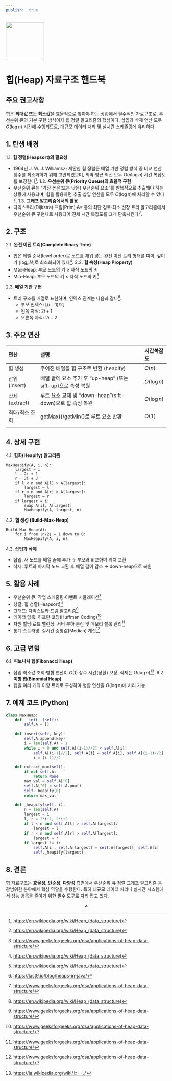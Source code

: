 ```yaml
---
publish:  true
---
```


<img src="https://r2cdn.perplexity.ai/pplx-full-logo-primary-dark%402x.png" class="logo" width="120"/>

# 힙(Heap) 자료구조 핸드북

## 주요 권고사항

힙은 **최대값 또는 최소값**을 효율적으로 찾아야 하는 상황에서 필수적인 자료구조로, 우선순위 큐의 기본 구현 방식이자 힙 정렬 알고리즘의 핵심이다. 삽입과 삭제 연산 모두 $O(\log n)$ 시간에 수행되므로, 대규모 데이터 처리 및 실시간 스케줄링에 유리하다.

## 1. 탄생 배경

1.1. **힙 정렬(Heapsort)의 필요성**
- 1964년 J. W. J. Williams가 제안한 힙 정렬은 배열 기반 정렬 방식 중 비교 연산 횟수를 최소화하기 위해 고안되었으며, 최악·평균·최선 모두 $O(n \log n)$ 시간 복잡도를 보장한다[^1].
1.2. **우선순위 큐(Priority Queue)의 효율적 구현**
- 우선순위 큐는 “가장 높은(또는 낮은) 우선순위 요소”를 반복적으로 추출해야 하는 상황에 사용되며, 힙을 활용하면 추출·삽입 연산을 모두 $O(\log n)$에 처리할 수 있다[^1].
1.3. **그래프 알고리즘에서의 활용**
- 다익스트라(Dijkstra)·프림(Prim)·A\* 등의 최단 경로·최소 신장 트리 알고리즘에서 우선순위 큐 구현체로 사용되어 전체 시간 복잡도를 크게 단축시킨다[^2].


## 2. 구조

2.1. **완전 이진 트리(Complete Binary Tree)**

- 힙은 레벨 순서(level order)로 노드를 채워 넣는 완전 이진 트리 형태를 띠며, 깊이가 $\lfloor \log_a N\rfloor$로 최소화되어 있다[^1].
2.2. **힙 속성(Heap Property)**
- Max-Heap: 부모 노드의 키 ≥ 자식 노드의 키
- Min-Heap: 부모 노드의 키 ≤ 자식 노드의 키[^1]

2.3. **배열 기반 구현**

- 트리 구조를 배열로 표현하며, 인덱스 관계는 다음과 같다[^3]:
    - 부모 인덱스: $\lfloor(i-1)/2\rfloor$
    - 왼쪽 자식: $2i + 1$
    - 오른쪽 자식: $2i + 2$


## 3. 주요 연산

| 연산          | 설명                                           | 시간복잡도       |
| :---------- | :------------------------------------------- | :---------- |
| 힙 생성        | 주어진 배열을 힙 구조로 변환 (heapify)                   | $O(n)$      |
| 삽입(insert)  | 배열 끝에 요소 추가 후 “up-heap” (또는 sift-up)으로 속성 복원 | $O(\log n)$ |
| 삭제(extract) | 루트 요소 교체 및 “down-heap”(sift-down)으로 힙 속성 복원  | $O(\log n)$ |
| 최대/최소 조회    | getMax()/getMin()로 루트 요소 반환                  | $O(1)$      |
|             |                                              |             |

## 4. 상세 구현

4.1. **힙화(Heapify) 알고리즘**

```
MaxHeapify(A, i, n):
    largest ← i
    l ← 2i + 1
    r ← 2i + 2
    if l < n and A[l] > A[largest]:
        largest ← l
    if r < n and A[r] > A[largest]:
        largest ← r
    if largest ≠ i:
        swap A[i], A[largest]
        MaxHeapify(A, largest, n)
```

4.2. **힙 생성 (Build-Max-Heap)**

```
Build-Max-Heap(A):
    for i from ⌊n/2⌋ − 1 down to 0:
        MaxHeapify(A, i, n)
```

4.3. **삽입과 삭제**

- 삽입: 새 노드를 배열 끝에 추가 → 부모와 비교하며 위치 교환
- 삭제: 루트와 마지막 노드 교환 후 배열 길이 감소 → down-heap으로 복원


## 5. 활용 사례

- 우선순위 큐: 작업 스케줄링·이벤트 시뮬레이션[^2]
- 정렬: 힙 정렬(Heapsort)[^1]
- 그래프: 다익스트라·프림 알고리즘[^2]
- 데이터 압축: 허프만 코딩(Huffman Coding)[^2]
- 자원 할당·로드 밸런싱: 서버 부하 분산 및 메모리 블록 관리[^2]
- 통계·스트리밍: 실시간 중앙값(Median) 계산[^2]


## 6. 고급 변형

6.1. **피보나치 힙(Fibonacci Heap)**

- 삽입·최소값 조회·병합 연산이 $O(1)$ 상수 시간(상환) 보장, 삭제는 $O(\log n)$[^4].
6.2. **이항 힙(Binomial Heap)**
- 힙을 여러 개의 이항 트리로 구성하여 병합 연산을 $O(\log n)$에 처리 가능.


## 7. 예제 코드 (Python)

```python
class MaxHeap:
    def __init__(self):
        self.A = []

    def insert(self, key):
        self.A.append(key)
        i = len(self.A) - 1
        while i > 0 and self.A[(i-1)//2] < self.A[i]:
            self.A[(i-1)//2], self.A[i] = self.A[i], self.A[(i-1)//2]
            i = (i-1)//2

    def extract_max(self):
        if not self.A:
            return None
        max_val = self.A[^0]
        self.A[^0] = self.A.pop()
        self._heapify(0)
        return max_val

    def _heapify(self, i):
        n = len(self.A)
        largest = i
        l, r = 2*i+1, 2*i+2
        if l < n and self.A[l] > self.A[largest]:
            largest = l
        if r < n and self.A[r] > self.A[largest]:
            largest = r
        if largest != i:
            self.A[i], self.A[largest] = self.A[largest], self.A[i]
            self._heapify(largest)
```


## 8. 결론

힙 자료구조는 **효율성**, **단순성**, **다양성** 측면에서 우선순위 큐·정렬·그래프 알고리즘 등 광범위한 분야에서 핵심 역할을 수행한다. 특히 대규모 데이터 처리나 실시간 시스템에서 성능 병목을 줄이기 위한 필수 도구로 자리 잡고 있다.

<div style="text-align: center">⁂</div>

[^1]: https://en.wikipedia.org/wiki/Heap_(data_structure)

[^2]: https://www.geeksforgeeks.org/dsa/applications-of-heap-data-structure/

[^3]: https://last9.io/blog/heaps-in-java/

[^4]: https://ja.wikipedia.org/wiki/ヒープ

[^5]: https://www.programiz.com/dsa/heap-data-structure

[^6]: https://www.heap.io

[^7]: https://runestone.academy/ns/books/published/pythonds/Trees/BinaryHeapImplementation.html

[^8]: https://learn.microsoft.com/ja-jp/windows/win32/memory/heap-functions

[^9]: https://builtin.com/articles/heap-data-structure

[^10]: https://takeuforward.org/heap/binary-heap-implementation/

[^11]: https://ejje.weblio.jp/content/application+heap

[^12]: https://www.geeksforgeeks.org/dsa/heap-data-structure/

[^13]: https://www.geeksforgeeks.org/dsa/binary-heap/

[^14]: https://www.architectalgos.com/heap-data-structures-explained-applications-problem-solving-patterns-and-real-world-examples-6256e4b8b600

[^15]: https://www.educative.io/blog/data-structure-heaps-guide

[^16]: https://fobi.ashisuto.co.jp/tech/technical/techmemo/post-8668/

[^17]: https://web.stanford.edu/class/archive/cs/cs161/cs161.1168/lecture4.pdf

[^18]: https://it-trend.jp/development_tools/article/32-0041

[^19]: https://www.ibm.com/docs/ja/samfess/8.2.0?topic=server-configuring-heap-size-application

[^20]: https://stackoverflow.com/questions/749199/when-would-i-want-to-use-a-heap

